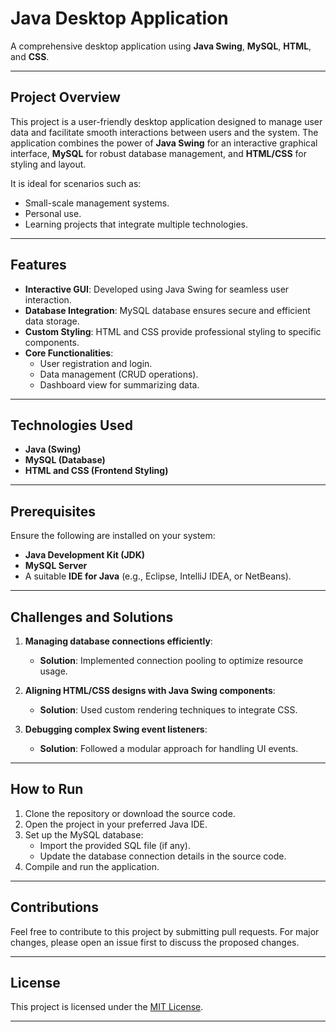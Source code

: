 # Java Desktop Application  

A comprehensive desktop application using **Java Swing**, **MySQL**, **HTML**, and **CSS**.  

---

## Project Overview  

This project is a user-friendly desktop application designed to manage user data and facilitate smooth interactions between users and the system. The application combines the power of **Java Swing** for an interactive graphical interface, **MySQL** for robust database management, and **HTML/CSS** for styling and layout.  

It is ideal for scenarios such as:  
- Small-scale management systems.  
- Personal use.  
- Learning projects that integrate multiple technologies.  

---

## Features  

- **Interactive GUI**: Developed using Java Swing for seamless user interaction.  
- **Database Integration**: MySQL database ensures secure and efficient data storage.  
- **Custom Styling**: HTML and CSS provide professional styling to specific components.  
- **Core Functionalities**:  
  - User registration and login.  
  - Data management (CRUD operations).  
  - Dashboard view for summarizing data.  

---

## Technologies Used  

- **Java (Swing)**  
- **MySQL (Database)**  
- **HTML and CSS (Frontend Styling)**  

---

## Prerequisites  

Ensure the following are installed on your system:  
- **Java Development Kit (JDK)**  
- **MySQL Server**  
- A suitable **IDE for Java** (e.g., Eclipse, IntelliJ IDEA, or NetBeans).  

---

## Challenges and Solutions  

1. **Managing database connections efficiently**:  
   - **Solution**: Implemented connection pooling to optimize resource usage.  

2. **Aligning HTML/CSS designs with Java Swing components**:  
   - **Solution**: Used custom rendering techniques to integrate CSS.  

3. **Debugging complex Swing event listeners**:  
   - **Solution**: Followed a modular approach for handling UI events.  

---

## How to Run  

1. Clone the repository or download the source code.  
2. Open the project in your preferred Java IDE.  
3. Set up the MySQL database:  
   - Import the provided SQL file (if any).  
   - Update the database connection details in the source code.  
4. Compile and run the application.  

---

## Contributions  

Feel free to contribute to this project by submitting pull requests. For major changes, please open an issue first to discuss the proposed changes.  

---

## License  

This project is licensed under the [MIT License](LICENSE).  

---  

